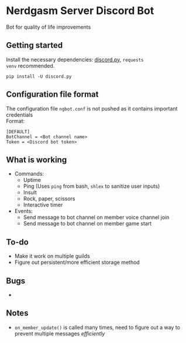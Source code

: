 # Nerdgasm Server Discord Bot
Bot for quality of life improvements

## Getting started
Install the necessary dependencies: [discord.py](https://discordpy.readthedocs.io/en/latest/), `requests`\
`venv` recommended.
```
pip install -U discord.py
```

## Configuration file format
The configuration file `ngbot.conf` is not pushed as it contains important credentials\
Format:
```
[DEFAULT]
BotChannel = <Bot channel name>
Token = <Discord bot token>
```

## What is working
- Commands:
  - Uptime
  - Ping (Uses `ping` from bash, `shlex` to sanitize user inputs)
  - Insult
  - Rock, paper, scissors
  - Interactive timer
- Events:
  - Send message to bot channel on member voice channel join
  - Send message to bot channel on member game start
  
## To-do
- Make it work on multiple guilds
- Figure out persistent/more efficient storage method

## Bugs
- 

## Notes
- `on_member_update()` is called many times, need to figure out a way to prevent multiple messages *efficiently*